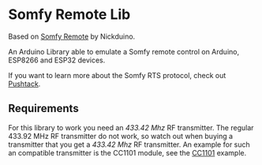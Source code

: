# Somfy Remote Lib
Based on [Somfy Remote](https://github.com/Nickduino/Somfy_Remote) by Nickduino.

An Arduino Library able to emulate a Somfy remote control on Arduino, ESP8266 and ESP32 devices.

If you want to learn more about the Somfy RTS protocol, check out [Pushtack](https://pushstack.wordpress.com/somfy-rts-protocol/).

## Requirements

For this library to work you need an *433.42 Mhz* RF transmitter.
The regular 433.92 MHz RF transmitter do not work, so watch out when buying a transmitter that you get a *433.42 Mhz* RF transmitter.
An example for such an compatible transmitter is the CC1101 module, see the [CC1101](examples/CC1101/CC1101.ino) example.
